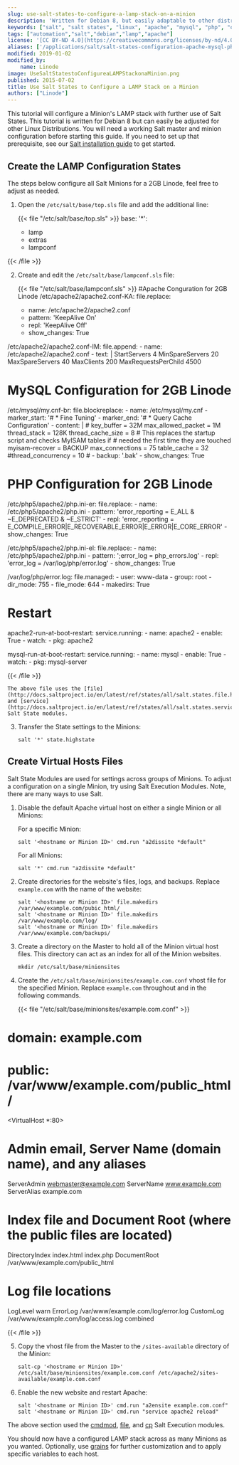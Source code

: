 ```yaml
---
slug: use-salt-states-to-configure-a-lamp-stack-on-a-minion
description: 'Written for Debian 8, but easily adaptable to other distros, this guide will show you how to use Salt States to create a LAMP stack on your Linode.'
keywords: ["salt", "salt states", "linux", "apache", "mysql", "php", "debian 8"]
tags: ["automation","salt","debian","lamp","apache"]
license: '[CC BY-ND 4.0](https://creativecommons.org/licenses/by-nd/4.0)'
aliases: ['/applications/salt/salt-states-configuration-apache-mysql-php/','/applications/configuration-management/salt/use-salt-states-to-configure-a-lamp-stack-on-a-minion/','/applications/configuration-management/use-salt-states-to-configure-a-lamp-stack-on-a-minion/']
modified: 2019-01-02
modified_by:
    name: Linode
image: UseSaltStatestoConfigureaLAMPStackonaMinion.png
published: 2015-07-02
title: Use Salt States to Configure a LAMP Stack on a Minion
authors: ["Linode"]
---
```


This tutorial will configure a Minion's LAMP stack with further use of Salt States. This tutorial is written for Debian 8 but can easily be adjusted for other Linux Distributions. You will need a working Salt master and minion configuration before starting this guide. If you need to set up that prerequisite, see our [Salt installation guide](/docs/guides/getting-started-with-salt-basic-installation-and-setup/) to get started.

## Create the LAMP Configuration States
The steps below configure all Salt Minions for a 2GB Linode, feel free to adjust as needed.

1.  Open the `/etc/salt/base/top.sls` file and add the additional line:

    {{< file "/etc/salt/base/top.sls" >}}
base:
  '*':
     - lamp
     - extras
     - lampconf

{{< /file >}}


2.  Create and edit the `/etc/salt/base/lampconf.sls` file:

    {{< file "/etc/salt/base/lampconf.sls" >}}
#Apache Conguration for 2GB Linode
/etc/apache2/apache2.conf-KA:
  file.replace:
    - name: /etc/apache2/apache2.conf
    - pattern: 'KeepAlive On'
    - repl: 'KeepAlive Off'
    - show_changes: True

/etc/apache2/apache2.conf-IM:
  file.append:
    - name: /etc/apache2/apache2.conf
    - text: |
        <IfModule mpm_prefork_module>
        StartServers 4
        MinSpareServers 20
        MaxSpareServers 40
        MaxClients 200
        MaxRequestsPerChild 4500
        </IfModule>

# MySQL Configuration for 2GB Linode
/etc/mysql/my.cnf-br:
  file.blockreplace:
    - name: /etc/mysql/my.cnf
    - marker_start: '# * Fine Tuning'
    - marker_end: '# * Query Cache Configuration'
    - content: |
        #
        key_buffer             = 32M
        max_allowed_packet     = 1M
        thread_stack           = 128K
        thread_cache_size      = 8
        # This replaces the startup script and checks MyISAM tables if
        # needed the first time they are touched
        myisam-recover         = BACKUP
        max_connections        = 75
        table_cache            = 32
        #thread_concurrency    = 10
        #
    - backup: '.bak'
    - show_changes: True

# PHP Configuration for 2GB Linode
/etc/php5/apache2/php.ini-er:
  file.replace:
    - name: /etc/php5/apache2/php.ini
    - pattern: 'error_reporting = E_ALL & ~E_DEPRECATED & ~E_STRICT'
    - repl: 'error_reporting = E_COMPILE_ERROR|E_RECOVERABLE_ERROR|E_ERROR|E_CORE_ERROR'
    - show_changes: True

/etc/php5/apache2/php.ini-el:
  file.replace:
    - name: /etc/php5/apache2/php.ini
    - pattern: ';error_log = php_errors.log'
    - repl: 'error_log = /var/log/php/error.log'
    - show_changes: True

/var/log/php/error.log:
  file.managed:
    - user: www-data
    - group: root
    - dir_mode: 755
    - file_mode: 644
    - makedirs: True

# Restart
apache2-run-at-boot-restart:
  service.running:
    - name: apache2
    - enable: True
    - watch:
      - pkg: apache2

mysql-run-at-boot-restart:
  service.running:
    - name: mysql
    - enable: True
    - watch:
      - pkg: mysql-server

{{< /file >}}


    The above file uses the [file](http://docs.saltproject.io/en/latest/ref/states/all/salt.states.file.html) and [service](http://docs.saltproject.io/en/latest/ref/states/all/salt.states.service.html) Salt State modules.


3.  Transfer the State settings to the Minions:

        salt '*' state.highstate

## Create Virtual Hosts Files
Salt State Modules are used for settings across groups of Minions. To adjust a configuration on a single Minion, try using Salt Execution Modules. Note, there are many ways to use Salt.

1.  Disable the default Apache virtual host on either a single Minion or all Minions:

    For a specific Minion:

        salt '<hostname or Minion ID>' cmd.run "a2dissite *default"

    For all Minions:

        salt '*' cmd.run "a2dissite *default"


2.  Create directories for the website's files, logs, and backups. Replace `example.com` with the name of the website:

        salt '<hostname or Minion ID>' file.makedirs /var/www/example.com/pubic_html/
        salt '<hostname or Minion ID>' file.makedirs /var/www/example.com/log/
        salt '<hostname or Minion ID>' file.makedirs /var/www/example.com/backups/

3.  Create a directory on the Master to hold all of the Minion virtual host files. This directory can act as an index for all of the Minion websites.

        mkdir /etc/salt/base/minionsites

4.  Create the `/etc/salt/base/minionsites/example.com.conf` vhost file for the specified Minion. Replace `example.com` throughout and in the following commands.

    {{< file "/etc/salt/base/minionsites/example.com.conf" >}}
# domain: example.com
# public: /var/www/example.com/public_html/

<VirtualHost *:80>
  # Admin email, Server Name (domain name), and any aliases
  ServerAdmin webmaster@example.com
  ServerName  www.example.com
  ServerAlias example.com

  # Index file and Document Root (where the public files are located)
  DirectoryIndex index.html index.php
  DocumentRoot /var/www/example.com/public_html
  # Log file locations
  LogLevel warn
  ErrorLog  /var/www/example.com/log/error.log
  CustomLog /var/www/example.com/log/access.log combined
</VirtualHost>

{{< /file >}}


5.  Copy the vhost file from the Master to the `/sites-available` directory of the Minion:

        salt-cp '<hostname or Minion ID>' /etc/salt/base/minionsites/example.com.conf /etc/apache2/sites-available/example.com.conf

6.  Enable the new website and restart Apache:

        salt '<hostname or Minion ID>' cmd.run "a2ensite example.com.conf"
        salt '<hostname or Minion ID>' cmd.run "service apache2 reload"

The above section used the [cmdmod](http://docs.saltproject.io/en/latest/ref/modules/all/salt.modules.cmdmod.html), [file](http://docs.saltproject.io/en/latest/ref/modules/all/salt.modules.file.html), and [cp](http://docs.saltproject.io/en/latest/ref/modules/all/salt.modules.cp.html) Salt Execution modules.

You should now have a configured LAMP stack across as many Minions as you wanted. Optionally, use [grains](http://docs.saltproject.io/en/latest/topics/targeting/grains.html) for further customization and to apply specific variables to each host.
